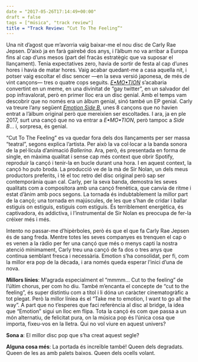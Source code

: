 ```yaml
---
date = "2017-05-26T17:14:49+00:00"
draft = false
tags = ["música", "track review"]
title = "Track Review: “Cut To The Feeling”"
---
```

Una nit d’agost que m’avorria vaig baixar-me el nou disc de Carly Rae Jepsen. D’això ja en farà gairebé dos anys, i l’àlbum no va arribar a Europa fins al cap d’uns mesos (part del fracàs estratègic que va suposar el llançament). Tenia expectatives zero, havia de sortir de festa al cap d’unes hores i havia de matar hores. Vaig acabar quedant-me a casa aquella nit, i potser vaig escoltar el disc sencer —en la seva versió japonesa, de més de vint cançons— tres o quatre cops seguits. [*E•MO•TION*](http://enricllonch.com/post/128098849359/emotion) s’acabaria convertint en un meme, en una divinitat de “gay twitter”, en un salvador del pop infravalorat, però en primer lloc era un disc genial. Amb el temps vam descobrir que no només era un àlbum genial, sinó també un EP genial. Carly va treure l’any següent [*Emotion Side B*](http://enricllonch.com/post/149665099694/emotion-side-b), unes 8 cançons que no havien entrat a l’àlbum original però que mereixien ser escoltades. I ara, ja en ple 2017, surt una cançó que no va entrar a *E•MO•TION*, però tampoc a *Side B*… i, sorpresa, és genial.

<!-- more -->

“Cut To The Feeling” es va quedar fora dels dos llançaments per ser massa “teatral”, segons explica l’artista. Per això la va col·locar a la banda sonora de la pel·lícula d’animació *Ballerina*. Ara, però, és presentada en forma de single, en màxima qualitat i sense cap més context que obrir Spotify, reproduir la cançó i tenir-la en bucle durant una hora. I en aquest context, la cançó ho puto broda. La producció ve de la mà de Sir Nolan, un dels meus productors preferits, i té el toc retro del disc original però sap ser contemporània quan cal. Carly, per la seva banda, demostra les seves qualitats com a compositora amb una cançó frenètica, que canvia de ritme i estat d’ànim amb pocs segons. La tornada és indubtablement la millor part de la cançó; una tornada en majúscules, de les que s’han de cridar i ballar estiguis on estiguis, estiguis com estiguis. És terriblement energètica, és captivadora, és addictiva, i l’instrumental de Sir Nolan es preocupa de fer-la créixer més i més. 

Intento no passar-me d’hipèrboles, però és que el que fa Carly Rae Jepsen és de sang freda. Mentre totes les seves companyes es trenquen el cap o es venen a la ràdio per fer una cançó que més o menys capti la nostra atenció mínimament, Carly treu una cançó de fa dos o tres anys que continua semblant fresca i necessària. Emotion s’ha consolidat, per fi, com la millor era pop de la dècada, i ara només queda esperar l’inici d’una de nova. 

**Millors línies**: M’agrada especialment el “mmmm… Cut to the feeling” de l’últim chorus, per com ho diu. També m’encanta el concepte de “cut to the feeling”, és super distintiu com a títol i li dóna un caràcter cinematogràfic a tot plegat. Però la millor líniea és el “Take me to emotion, I want to go all the way”. A part que no t’esperes que faci referència al disc al bridge, la idea que “Emotion” sigui un lloc em flipa. Tota la cançó és com que passa a un món alternatiu, de felicitat pura, on la música pop és l’única cosa que importa, fixeu-vos en la lletra. Qui no vol viure en aquest univers?

**Sona a**: El millor disc pop que s’ha creat aquest segle?

**Alguna cosa més**: La portada és increïble també! Queen dels degradats. Queen de les as amb palets baixos. Queen dels ocells volant.